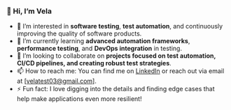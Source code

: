### 👋 Hi, I’m Vela

- 👀 I’m interested in **software testing**, **test automation**, and continuously improving the quality of software products.
- 🌱 I’m currently learning **advanced automation frameworks**, **performance testing**, and **DevOps integration** in testing.
- 💞️ I’m looking to collaborate on **projects focused on test automation, CI/CD pipelines, and creating robust test strategies**.
- 📫 How to reach me: You can find me on [LinkedIn](www.linkedin.com/in/velu-r-86ba21104) or reach out via email at [velatest03@gmail.com].
- ⚡ Fun fact: I love digging into the details and finding edge cases that help make applications even more resilient!
